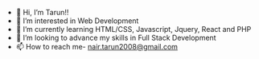 - 👋 Hi, I’m Tarun!!
- 👀 I’m interested in Web Development
- 🌱 I’m currently learning HTML/CSS, Javascript, Jquery, React and PHP
- 💞️ I’m looking to advance my skills in Full Stack Development
- 📫 How to reach me- nair.tarun2008@gmail.com

<!---
nairtarun2008/nairtarun2008 is a ✨ special ✨ repository because its `README.md` (this file) appears on your GitHub profile.
You can click the Preview link to take a look at your changes.
--->
